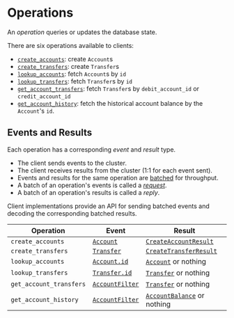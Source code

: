 # Operations

An _operation_ queries or updates the database state.

There are six operations available to clients:

- [`create_accounts`](./create_accounts.md): create `Account`s
- [`create_transfers`](./create_transfers.md): create `Transfer`s
- [`lookup_accounts`](./lookup_accounts.md): fetch `Account`s by `id`
- [`lookup_transfers`](./lookup_transfers.md): fetch `Transfer`s by `id`
- [`get_account_transfers`](./get_account_transfers.md): fetch `Transfer`s
by `debit_account_id` or `credit_account_id`
- [`get_account_history`](./get_account_history.md): fetch the historical account balance by the `Account`'s `id`.

## Events and Results

Each operation has a corresponding _event_ and _result_ type.

- The client sends events to the cluster.
- The client receives results from the cluster (1:1 for each event sent).
- Events and results for the same operation are
  [batched](../../design/client-requests.md#batching-events) for throughput.
- A batch of an operation's events is called a [_request_](../../design/client-requests.md).
- A batch of an operation's results is called a _reply_.

Client implementations provide an API for sending batched events and decoding the corresponding
batched results.

| Operation               | Event                                                  | Result                                                         |
| ----------------------- | ------------------------------------------------------ | -------------------------------------------------------------- |
| `create_accounts`       | [`Account`](./create_accounts.md#Event)                | [`CreateAccountResult`](./create_accounts.md#Result)           |
| `create_transfers`      | [`Transfer`](./create_transfers.md#Event)              | [`CreateTransferResult`](./create_transfers.md#Result)         |
| `lookup_accounts`       | [`Account.id`](./lookup_accounts.md#Event)             | [`Account`](./lookup_accounts.md#Result) or nothing            |
| `lookup_transfers`      | [`Transfer.id`](./lookup_transfers.md#Event)           | [`Transfer`](./lookup_transfers.md#Result) or nothing          |
| `get_account_transfers` | [`AccountFilter`](./get_account_transfers.md#Event)    | [`Transfer`](./get_account_transfers.md#Result) or nothing     |
| `get_account_history`   | [`AccountFilter`](./get_account_history.md#Event)      | [`AccountBalance`](./get_account_history.md#Result) or nothing |
